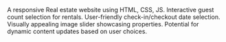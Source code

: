A responsive Real estate website using HTML, CSS, JS.
Interactive guest count selection for rentals.
User-friendly check-in/checkout date selection.
Visually appealing image slider showcasing properties.
Potential for dynamic content updates based on user choices.
